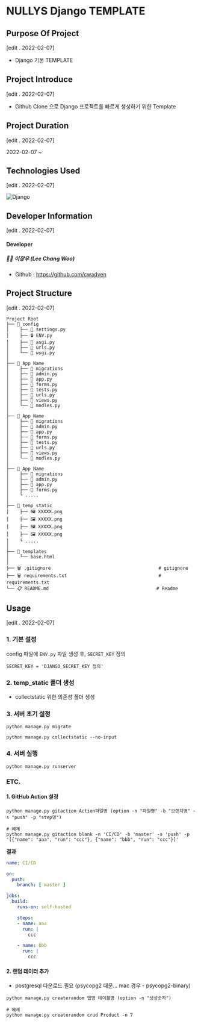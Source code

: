 # NULLYS Django TEMPLATE

## Purpose Of Project

[edit . 2022-02-07]

- Django 기본 TEMPLATE

## Project Introduce

[edit . 2022-02-07]

- Github Clone 으로 Django 프로젝트를 빠르게 생성하기 위한 Template

## Project Duration

[edit . 2022-02-07]

2022-02-07 ~ 

## Technologies Used

[edit . 2022-02-07]

![Django](https://img.shields.io/badge/django-%23092E20.svg?style=for-the-badge&logo=django&logoColor=white)

## Developer Information

[edit . 2022-02-07]

#### Developer

##### 👨‍🦱 이창우 (Lee Chang Woo)

- Github : https://github.com/cwadven

## Project Structure

[edit . 2022-02-07]

```
Project Root
├── 📂 config
│    ├── 📜 settings.py
│    ├── 🔒 ENV.py
│    ├── 📜 asgi.py
│    ├── 📜 urls.py
│    └── 📜 wsgi.py
│
├── 📂 App Name
│    ├── 📂 migrations                                                      
│    ├── 📜 admin.py                                
│    ├── 📜 app.py
│    ├── 📜 forms.py
│    ├── 📜 tests.py
│    ├── 📜 urls.py
│    ├── 📜 views.py
│    └── 📜 modles.py                                     
│
├── 📂 App Name
│    ├── 📂 migrations                                     
│    ├── 📜 admin.py                                  
│    ├── 📜 app.py
│    ├── 📜 forms.py
│    ├── 📜 tests.py
│    ├── 📜 urls.py
│    ├── 📜 views.py
│    └── 📜 modles.py  
│  
├── 📂 App Name
│    ├── 📂 migrations                                     
│    ├── 📜 admin.py                                  
│    ├── 📜 app.py
│    ├── 📜 forms.py
│    └ .....
│
├── 📂 temp_static
│    ├── 🖼 XXXXX.png                                     
│    ├── 🖼 XXXXX.png                                  
│    ├── 🖼 XXXXX.png
│    ├── 🖼 XXXXX.png
│    └ .....
│
├── 📂 templates
│    └── base.html    
│
├── 🗑 .gitignore                                        # gitignore
├── 🗑 requirements.txt                                  # requirements.txt
└── 📋 README.md                                        # Readme
```

## Usage

[edit . 2022-02-07]

### 1. 기본 설정

config 파일에 `ENV.py` 파일 생성 후, `SECRET_KEY` 정의

```text
SECRET_KEY = 'DJANGO_SECRET_KEY 정의'
```

### 2. temp_static 폴더 생성

- collectstatic 위한 의존성 폴더 생성

### 3. 서버 초기 설정

```shell
python manage.py migrate
```

```shell
python manage.py collectstatic --no-input
```

### 4. 서버 실행

```shell
python manage.py runserver
```

### ETC. 

#### 1. GitHub Action 설정

```shell
python manage.py gitaction Action파일명 (option -n "파일명" -b "브랜치명" -s "push" -p "step명")

# 예제 
python manage.py gitaction blank -n 'CI/CD' -b 'master' -s 'push' -p '[{"name": "aaa", "run": "ccc"}, {"name": "bbb", "run": "ccc"}]'
```

**결과**
```yaml
name: CI/CD

on:
  push:
    branch: [ master ]

jobs:
  build:
    runs-on: self-hosted

    steps:
    - name: aaa
      run: |
        ccc

    - name: bbb
      run: |
        ccc
```

#### 2. 랜덤 데이터 추가

- postgresql 다운로드 필요 (psycopg2 때문... mac 경우 - psycopg2-binary)

```shell
python manage.py createrandom 앱명 테이블명 (option -n "생성숫자")

# 예제
python manage.py createrandom crud Product -n 7
```

